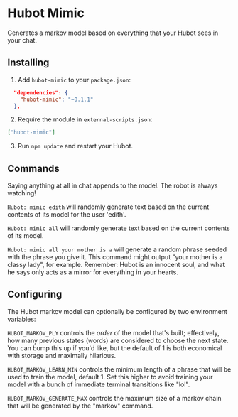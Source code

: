 # Hubot Mimic

Generates a markov model based on everything that your Hubot sees in your
chat.

## Installing

1. Add `hubot-mimic` to your `package.json`:

```json
  "dependencies": {
    "hubot-mimic": "~0.1.1"
  },
```

2. Require the module in `external-scripts.json`:

```json
["hubot-mimic"]
```

3. Run `npm update` and restart your Hubot.

## Commands

Saying anything at all in chat appends to the model. The robot is always
watching!

`Hubot: mimic edith` will randomly generate text based on the current contents of
its model for the user 'edith'.

`Hubot: mimic all` will randomly generate text based on the current contents of
its model.

`Hubot: mimic all your mother is a` will generate a random phrase seeded with
the phrase you give it. This command might output "your mother is a classy
lady", for example. Remember: Hubot is an innocent soul, and what he says
only acts as a mirror for everything in your hearts.

## Configuring

The Hubot markov model can optionally be configured by two environment
variables:

`HUBOT_MARKOV_PLY` controls the *order* of the model that's built; effectively,
how many previous states (words) are considered to choose the next state. You
can bump this up if you'd like, but the default of 1 is both economical with
storage and maximally hilarious.

`HUBOT_MARKOV_LEARN_MIN` controls the minimum length of a phrase that will
be used to train the model, default 1. Set this higher to avoid training your
model with a bunch of immediate terminal transitions like "lol".

`HUBOT_MARKOV_GENERATE_MAX` controls the maximum size of a markov chain that will be
generated by the "markov" command.
